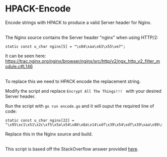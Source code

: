 # HPACK-Encode
Encode strings with HPACK to produce a valid Server header for Nginx.

<br/>
The Nginx source contains the Server header "nginx" when using HTTP/2:

    static const u_char nginx[5] = "\x84\xaa\x63\x55\xe7";

It can be seen here: https://trac.nginx.org/nginx/browser/nginx/src/http/v2/ngx_http_v2_filter_module.c#L146

<br/>
To replace this we need to HPACK encode the replacement string.

Modify the script and replace `Encrypt All The Things!!! ` with your desired Server header.

Run the script with `go run encode.go` and it will ouput the required line of code:

    static const u_char nginx[22] = "\x95\xc1\x51\x2c\xf5\x5a\x54\x86\x8a\x14\xdf\x39\x54\xdf\x39\xaa\x99\x1f\xc7\xf1\xfc\x7f";
    
Replace this in the Nginx source and build.

<br/>
This script is based off the StackOverflow answer provided <a href="https://stackoverflow.com/questions/35655448/how-does-this-code-result-in-the-string-nginx/36890013#36890013">here</a>.

